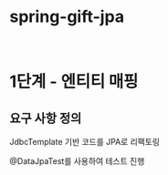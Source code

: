 # spring-gift-jpa

<br/>

# 1단계 - 엔티티 매핑

## 요구 사항 정의

JdbcTemplate 기반 코드를 JPA로 리팩토링

@DataJpaTest를 사용하여 테스트 진행